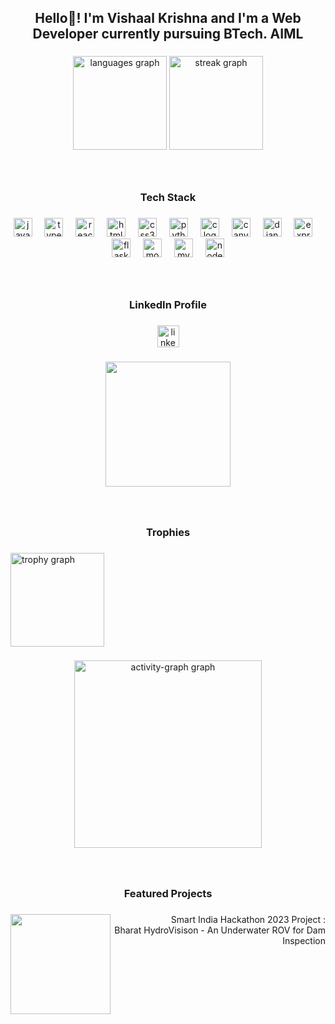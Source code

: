 <h2 align="center">Hello👋! I'm Vishaal Krishna and I'm a Web Developer currently pursuing BTech. AIML</h2>

###

<div align="center">
<!--   <img src="https://github-readme-stats.vercel.app/api?username=Vishaal19fl&hide_title=false&hide_rank=false&show_icons=true&include_all_commits=true&count_private=true&disable_animations=false&theme=dracula&locale=en&hide_border=false&order=1" height="150" alt="stats graph"  /> -->
  <img src="https://github-readme-stats.vercel.app/api/top-langs?username=Vishaal19fl&locale=en&hide_title=false&layout=compact&card_width=320&langs_count=5&theme=dracula&hide_border=false&order=2" height="150" alt="languages graph"  />
  <img src="https://streak-stats.demolab.com?user=Vishaal19fl&locale=en&mode=daily&theme=dracula&hide_border=false&border_radius=5&order=3" height="150" alt="streak graph"  />
</div>

###

<br clear="both">

<h3 align="center">Tech Stack</h3>

###

<div align="center">
  <img src="https://cdn.jsdelivr.net/gh/devicons/devicon/icons/javascript/javascript-original.svg" height="30" alt="javascript logo"  />
  <img width="12" />
  <img src="https://cdn.jsdelivr.net/gh/devicons/devicon/icons/typescript/typescript-original.svg" height="30" alt="typescript logo"  />
  <img width="12" />
  <img src="https://cdn.jsdelivr.net/gh/devicons/devicon/icons/react/react-original.svg" height="30" alt="react logo"  />
  <img width="12" />
  <img src="https://cdn.jsdelivr.net/gh/devicons/devicon/icons/html5/html5-original.svg" height="30" alt="html5 logo"  />
  <img width="12" />
  <img src="https://cdn.jsdelivr.net/gh/devicons/devicon/icons/css3/css3-original.svg" height="30" alt="css3 logo"  />
  <img width="12" />
  <img src="https://cdn.jsdelivr.net/gh/devicons/devicon/icons/python/python-original.svg" height="30" alt="python logo"  />
  <img width="12" />
  <img src="https://cdn.jsdelivr.net/gh/devicons/devicon/icons/c/c-original.svg" height="30" alt="c logo"  />
  <img width="12" />
  <img src="https://cdn.jsdelivr.net/gh/devicons/devicon/icons/canva/canva-original.svg" height="30" alt="canva logo"  />
  <img width="12" />
  <img src="https://cdn.jsdelivr.net/gh/devicons/devicon/icons/django/django-plain.svg" height="30" alt="django logo"  />
  <img width="12" />
  <img src="https://cdn.jsdelivr.net/gh/devicons/devicon/icons/express/express-original.svg" height="30" alt="express logo"  />
  <img width="12" />
  <img src="https://cdn.jsdelivr.net/gh/devicons/devicon/icons/flask/flask-original.svg" height="30" alt="flask logo"  />
  <img width="12" />
  <img src="https://cdn.jsdelivr.net/gh/devicons/devicon/icons/mongodb/mongodb-original.svg" height="30" alt="mongodb logo"  />
  <img width="12" />
  <img src="https://cdn.jsdelivr.net/gh/devicons/devicon/icons/mysql/mysql-original.svg" height="30" alt="mysql logo"  />
  <img width="12" />
  <img src="https://cdn.jsdelivr.net/gh/devicons/devicon/icons/nodejs/nodejs-original.svg" height="30" alt="nodejs logo"  />
</div>

###

<br clear="both">

<h3 align="center">LinkedIn Profile</h3>

###

<div align="center">
  <a href="https://www.linkedin.com/in/vishaal-k-783894202/" target="_blank">
    <img src="https://img.shields.io/static/v1?message=LinkedIn&logo=linkedin&label=&color=0077B5&logoColor=white&labelColor=&style=for-the-badge" height="35" alt="linkedin logo"  />
  </a>
</div>

###

<div align="center">
  <img height="200" src="https://cdn.discordapp.com/attachments/1182638476152295545/1225784025428262982/PicsArt_08-21-05.09.09.jpg?ex=66226355&is=660fee55&hm=805b3183f6857054d808abe19c5e419170e1a3b9bb721557485b6784c5cdfb01&"  />
</div>

###

<br clear="both">

<h3 align="center">Trophies</h3>

###

<div align="left">
  <img src="https://github-profile-trophy.vercel.app?username=Vishaal19fl&theme=dracula&column=-1&row=1&margin-w=8&margin-h=8&no-bg=false&no-frame=false&order=4" height="150" alt="trophy graph"  />
</div>



###

<!-- <br clear="both">

<img src="https://raw.githubusercontent.com/Vishaal19fl/Vishaal19fl/output/snake.svg" alt="Snake animation" /> -->

###

<div align="center">
  <img src="https://github-readme-activity-graph.vercel.app/graph?username=Vishaal19fl&radius=16&theme=react&area=true&order=5" height="300" alt="activity-graph graph"  />
</div> 

###

<br clear="both">

<h3 align="center">Featured Projects</h3>

###

<img align="left" height="160" src="https://cdn.discordapp.com/attachments/1182638476152295545/1225789377553109072/7a304073-cde5-4c5d-95e0-4f5730e9266e.jpg?ex=66226851&is=660ff351&hm=35c786e4d7191dc9eee0268b5d9965fab691f0556f11adcf0b345db38a95d772&"  />

###

<p align="right">Smart India Hackathon 2023 Project :<br>Bharat HydroVisison - An Underwater ROV for Dam Inspection</p>

###



